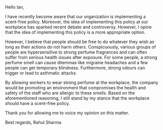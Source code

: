 Hello Ian,

I have recently become aware that our organization is implementing a scent-free policy. Moreover, the idea of implementing this policy at our workplace has sparked recent debate and controversy. However, I opine that the idea of implementing this policy is a more appropriate option.

However, I believe that people should be free to do whatever they wish as long as their actions do not harm others. Conspicuously, various groups of people are hypersensitive to strong perfume fragrances and can often suffer from serious health issues after exposure. For some people, a strong perfume smell can cause dilemmas like migraine headaches and a few people can get temporary blindness. Furthermore, strong odours can trigger or lead to asthmatic attacks.

By allowing workers to wear strong perfume at the workplace, the company would be promoting an environment that compromises the health and safety of the staff who are allergic to these smells.
Based on the aforementioned reasoning, I still stand by my stance that the workplace should have a scent-free policy.

Thank you for allowing me to voice my opinion on this matter.

Best regards,
Rahul Sharma
